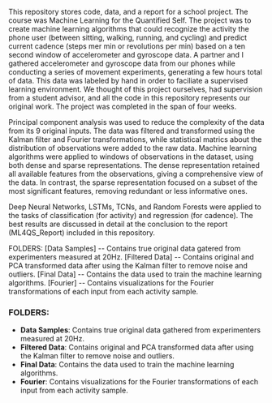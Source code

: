 This repository stores code, data, and a report for a school project. The course was Machine Learning for the Quantified Self. The project was to create machine learning algorithms that could recognize the activity the phone user (between sitting, walking, running, and cycling) and predict current cadence (steps mer min or revolutions per min) based on a ten second window of accelerometer and gyroscope data. A partner and I gathered accelerometer and gyroscope data from our phones while conducting a series of movement experiments, generating a few hours total of data. This data was labeled by hand in order to faciliate a supervised learning environment. We thought of this project ourselves, had supervision from a student advisor, and all the code in this repository represents our original work. The project was completed in the span of four weeks. 

Principal component analysis was used to reduce the complexity of the data from its 9 original inputs. The data was filtered and transformed using the Kalman filter and Fourier transformations, while statistical matrics about the distribution of observations were added to the raw data. Machine learning algorithms were applied to windows of observations in the dataset, using both dense and sparse representations. The dense representation retained all available features from the observations, giving a comprehensive view of the data. In contrast, the sparse representation focused on a subset of the most significant features, removing redundant or less informative ones. 

Deep Neural Networks, LSTMs, TCNs, and Random Forests were applied to the tasks of classification (for activity) and regression (for cadence). The best results are discussed in detail at the conclusion to the report (ML4QS_Report) included in this repository.

FOLDERS:
[Data Samples] -- Contains true original data gatered from experimenters measured at 20Hz.
[Filtered Data] -- Contains original and PCA transformed data after using the Kalman filter to remove noise and outliers.
[Final Data] -- Contains the data used to train the machine learning algorithms.
[Fourier] -- Contains visualizations for the Fourier transformations of each input from each activity sample.

### FOLDERS:
- **Data Samples**: Contains true original data gathered from experimenters measured at 20Hz.
- **Filtered Data**: Contains original and PCA transformed data after using the Kalman filter to remove noise and outliers.
- **Final Data**: Contains the data used to train the machine learning algorithms.
- **Fourier**: Contains visualizations for the Fourier transformations of each input from each activity sample.
